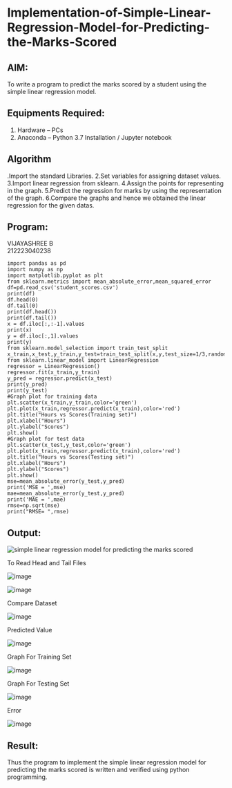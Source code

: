 # Implementation-of-Simple-Linear-Regression-Model-for-Predicting-the-Marks-Scored

## AIM:
To write a program to predict the marks scored by a student using the simple linear regression model.

## Equipments Required:
1. Hardware – PCs
2. Anaconda – Python 3.7 Installation / Jupyter notebook

## Algorithm
.Import the standard Libraries.
2.Set variables for assigning dataset values.
3.Import linear regression from sklearn.
4.Assign the points for representing in the graph.
5.Predict the regression for marks by using the representation of the graph.
6.Compare the graphs and hence we obtained the linear regression for the given datas.
## Program:
VIJAYASHREE B  
212223040238
```
import pandas as pd
import numpy as np
import matplotlib.pyplot as plt
from sklearn.metrics import mean_absolute_error,mean_squared_error
df=pd.read_csv('student_scores.csv')
print(df)
df.head(0)
df.tail(0)
print(df.head())
print(df.tail())
x = df.iloc[:,:-1].values
print(x)
y = df.iloc[:,1].values
print(y)
from sklearn.model_selection import train_test_split
x_train,x_test,y_train,y_test=train_test_split(x,y,test_size=1/3,random_state=0)
from sklearn.linear_model import LinearRegression
regressor = LinearRegression()
regressor.fit(x_train,y_train)
y_pred = regressor.predict(x_test)
print(y_pred)
print(y_test)
#Graph plot for training data
plt.scatter(x_train,y_train,color='green')
plt.plot(x_train,regressor.predict(x_train),color='red')
plt.title("Hours vs Scores(Training set)")
plt.xlabel("Hours")
plt.ylabel("Scores")
plt.show()
#Graph plot for test data
plt.scatter(x_test,y_test,color='green')
plt.plot(x_train,regressor.predict(x_train),color='red')
plt.title("Hours vs Scores(Testing set)")
plt.xlabel("Hours")
plt.ylabel("Scores")
plt.show()
mse=mean_absolute_error(y_test,y_pred)
print('MSE = ',mse)
mae=mean_absolute_error(y_test,y_pred)
print('MAE = ',mae)
rmse=np.sqrt(mse)
print("RMSE= ",rmse)
```

## Output:

![simple linear regression model for predicting the marks scored](sam.png)

To Read Head and Tail Files

![image](https://github.com/user-attachments/assets/638536cb-8626-4e75-91be-0c58ad9e3596)

![image](https://github.com/user-attachments/assets/1a3e3b74-47e9-44cc-8377-a18d61746d2d)

Compare Dataset

![image](https://github.com/user-attachments/assets/330f0bc4-db31-4988-8a01-b0660ae56a05)

Predicted Value

![image](https://github.com/user-attachments/assets/c8affce4-c634-4be6-a08c-7390aa1694bf)

Graph For Training Set

![image](https://github.com/user-attachments/assets/7aa33d1d-9896-473b-969d-e3422db3d632)

Graph For Testing Set

![image](https://github.com/user-attachments/assets/c85296fa-3425-40bb-8da9-e6f8c578d8d7)

Error

![image](https://github.com/user-attachments/assets/799b77fa-3162-45e0-a89d-eedaf5f71958)

## Result:
Thus the program to implement the simple linear regression model for predicting the marks scored is written and verified using python programming.
